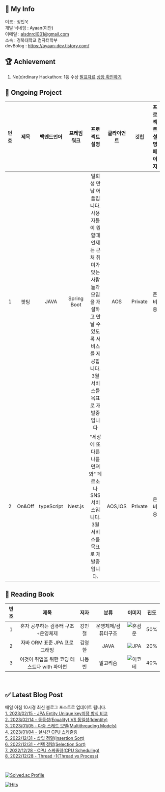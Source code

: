 ## :information_desk_person: My Info
이름 : 정민욱 </br>
개발 닉네임 :  Ayaan(이안)</br>
이메일 : alsdnrdl001@gmail.com</br>
소속 : 경북대학교 컴퓨터학부</br>
devBolog : https://ayaan-dev.tistory.com/</br>

## :trophy: Achievement
1. Ne(o)rdinary Hackathon: 1등 수상
[발표자료](https://www.miricanvas.com/ko/v/11f5vy2)
[상장 확인하기](https://drive.google.com/file/d/1lIbfyaiX8vsT9ZIpNFewcprSOEZ4697D/view?usp=sharing)
## :memo: Ongoing Project
|번호| 제목 | 백엔드언어 | 프레임워크 | 프로젝트 설명| 클라이언트 | 깃헙 | 프로젝트 설명페이지 |
|:-:|:-:|:-:|:-:|:-:|:-:|:-:|:-:|
|1| 팟팅 | JAVA | Spring Boot | 일회성 만남 어플입니다. 사용자들이 원할때 언제든 근처 취미가 맞는 사람들과 모임을 개설하고 만날 수 있도록 서비스를 제공합니다. 3월 서비스를 목표로 개발중입니다| AOS | Private| 준비중|
|2| On&Off | typeScript | Nest.js | "세상에 또다른 나를 던져봐" 페르소나 SNS서비스입니다. 3월 서비스를 목표로 개발중입니다. | AOS,IOS | Private | 준비중|
## :green_book: Reading Book
|번호| 제목|저자| 분류 | 이미지 | 진도 |
|:-:|:-:|:-:|:-:|:-:|:-:|
|1|혼자 공부하는 컴퓨터 구조+운영체제|강민철|운영체제/컴퓨터구조|![혼컴운](https://encrypted-tbn0.gstatic.com/shopping?q=tbn:ANd9GcSD5jKvCZwQWzNq3r3pTeiewPFwdAs0JFSEy79HPRplqqnDGyjcVq7ilPF0W50xMbI-q6cdIrOqKXI&usqp=CAc)| 50% |
|2|자바 ORM 표준 JPA 프로그래밍|김영한|JAVA|![JPA](https://encrypted-tbn0.gstatic.com/shopping?q=tbn:ANd9GcQBikRXsqteoGn7DkXgFmJBc-ymt-HuBvjGMDuPPyhYZ4pWkISenTwl5x-umkIC-yhqIvZJu90dJM4&usqp=CAc)| 20% |
|3|이것이 취업을 위한 코딩 테스트다 with 파이썬|나동빈| 알고리즘 | ![이코테](https://encrypted-tbn0.gstatic.com/images?q=tbn:ANd9GcQrf7GdbuunEPB-4I1Gmc5mmmVS4FUudDyEtQ&usqp=CAU)| 40% |
<!-- </div> -->
</br>
<!-- Start blog -->

## ✅ Latest Blog Post

매일 아침 10시경 최신 블로그 포스트로 업데이트 됩니다.</br>
[1. 2023/02/15 - JPA Entity Unique key지정 방식 비교](https://ayaan-dev.tistory.com/11) <br/>
[2. 2023/02/14 - 동등성(Equality) VS 동일성(Identity)](https://ayaan-dev.tistory.com/10) <br/>
[3. 2023/01/05 - 다중 스레드 모델(Multithreading Models)](https://ayaan-dev.tistory.com/9) <br/>
[4. 2023/01/04 - 실시간 CPU 스케줄링](https://ayaan-dev.tistory.com/8) <br/>
[5. 2022/12/31 - 삽입 정렬(Insertion Sort)](https://ayaan-dev.tistory.com/7) <br/>
[6. 2022/12/31 - 선택 정렬(Selection Sort)](https://ayaan-dev.tistory.com/6) <br/>
[7. 2022/12/28 - CPU 스케줄링(CPU Scheduling)](https://ayaan-dev.tistory.com/5) <br/>
[8. 2022/12/28 - Thread -1(Thread vs Process)](https://ayaan-dev.tistory.com/4) <br/>

<!-- End blog -->
</br>

[![Solved.ac Profile](http://mazassumnida.wtf/api/v2/generate_badge?boj=alsdnrdl01)](https://solved.ac/alsdnrdl01/)

[![Hits](https://hits.seeyoufarm.com/api/count/incr/badge.svg?url=https%3A%2F%2Fgithub.com%2FJ-MU&count_bg=%230C9BF7&title_bg=%2369D2F7&icon=&icon_color=%23E7E7E7&title=hits&edge_flat=false)](https://hits.seeyoufarm.com)

